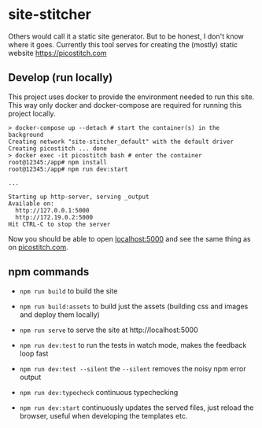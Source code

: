 # site-stitcher

Others would call it a static site generator.
But to be honest, I don't know where it goes. 
Currently this tool serves for creating the (mostly) static website https://picostitch.com

## Develop (run locally)

This project uses docker to provide the environment needed to run this site.
This way only docker and docker-compose are required for running this project locally.

```
> docker-compose up --detach # start the container(s) in the background
Creating network "site-stitcher_default" with the default driver
Creating picostitch ... done
> docker exec -it picostitch bash # enter the container
root@12345:/app# npm install 
root@12345:/app# npm run dev:start

...

Starting up http-server, serving _output
Available on:
  http://127.0.0.1:5000
  http://172.19.0.2:5000
Hit CTRL-C to stop the server
```

Now you should be able to open [localhost:5000](http://localhost:5000) and see the same thing as
on [picostitch.com](https://picostitch.com).

## npm commands

- `npm run build` to build the site
- `npm run build:assets` to build just the assets (building css and images and deploy them locally)
- `npm run serve` to serve the site at http://localhost:5000

- `npm run dev:test` to run the tests in watch mode, makes the feedback loop fast
- `npm run dev:test --silent` the `--silent` removes the noisy npm error output
- `npm run dev:typecheck` continuous typechecking
- `npm run dev:start` continuously updates the served files, just reload the browser, useful when developing 
  the templates etc.